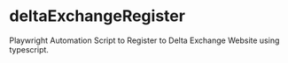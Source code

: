 # deltaExchangeRegister
Playwright Automation Script to Register to Delta Exchange Website using typescript.
